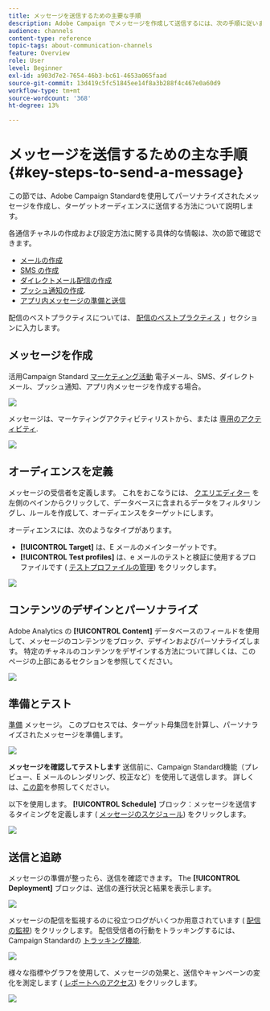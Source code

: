 ```yaml
---
title: メッセージを送信するための主要な手順
description: Adobe Campaign でメッセージを作成して送信するには、次の手順に従います。
audience: channels
content-type: reference
topic-tags: about-communication-channels
feature: Overview
role: User
level: Beginner
exl-id: a903d7e2-7654-46b3-bc61-4653a065faad
source-git-commit: 13d419c5fc51845ee14f8a3b288f4c467e0a60d9
workflow-type: tm+mt
source-wordcount: '368'
ht-degree: 13%

---
```


# メッセージを送信するための主な手順{#key-steps-to-send-a-message}

この節では、Adobe Campaign Standardを使用してパーソナライズされたメッセージを作成し、ターゲットオーディエンスに送信する方法について説明します。

各通信チャネルの作成および設定方法に関する具体的な情報は、次の節で確認できます。

* [メールの作成](../../channels/using/creating-an-email.md)
* [SMS の作成](../../channels/using/creating-an-sms-message.md)
* [ダイレクトメール配信の作成](../../channels/using/creating-the-direct-mail.md)
* [プッシュ通知の作成](../../channels/using/preparing-and-sending-a-push-notification.md).
* [アプリ内メッセージの準備と送信](../../channels/using/preparing-and-sending-an-in-app-message.md)

配信のベストプラクティスについては、 [配信のベストプラクティス](../../sending/using/delivery-best-practices.md) 」セクションに入力します。

## メッセージを作成

活用Campaign Standard [マーケティング活動](../../start/using/marketing-activities.md) 電子メール、SMS、ダイレクトメール、プッシュ通知、アプリ内メッセージを作成する場合。

![](assets/marketing-activities.png)

メッセージは、マーケティングアクティビティリストから、または [専用のアクティビティ](../../automating/using/about-channel-activities.md).

![](assets/steps-channel.png)

## オーディエンスを定義

メッセージの受信者を定義します。 これをおこなうには、 [クエリエディター](../../automating/using/editing-queries.md) を左側のペインからクリックして、データベースに含まれるデータをフィルタリングし、ルールを作成して、オーディエンスをターゲットにします。

オーディエンスには、次のようなタイプがあります。

* **[!UICONTROL Target]** は、E メールのメインターゲットです。
* **[!UICONTROL Test profiles]** は、e メールのテストと検証に使用するプロファイルです ( [テストプロファイルの管理](../../audiences/using/managing-test-profiles.md)) をクリックします。

![](assets/steps-audience.png)

## コンテンツのデザインとパーソナライズ

Adobe Analytics の **[!UICONTROL Content]** データベースのフィールドを使用して、メッセージのコンテンツをブロック、デザインおよびパーソナライズします。 特定のチャネルのコンテンツをデザインする方法について詳しくは、このページの上部にあるセクションを参照してください。

![](assets/steps-content.png)

## 準備とテスト

[準備](../../sending/using/preparing-the-send.md) メッセージ。 このプロセスでは、ターゲット母集団を計算し、パーソナライズされたメッセージを準備します。

![](assets/steps-prepare.png)

**メッセージを確認してテストします** 送信前に、Campaign Standard機能（プレビュー、E メールのレンダリング、校正など）を使用して送信します。 詳しくは、[この節](../../sending/using/previewing-messages.md)を参照してください。

以下を使用します。 **[!UICONTROL Schedule]** ブロック：メッセージを送信するタイミングを定義します ( [メッセージのスケジュール](../../sending/using/about-scheduling-messages.md)) をクリックします。

![](assets/steps-schedule.png)

## 送信と追跡

メッセージの準備が整ったら、送信を確認できます。 The **[!UICONTROL Deployment]** ブロックは、送信の進行状況と結果を表示します。

![](assets/steps-send.png)

メッセージの配信を監視するのに役立つログがいくつか用意されています ( [配信の監視](../../sending/using/monitoring-a-delivery.md)) をクリックします。 配信受信者の行動をトラッキングするには、Campaign Standardの [トラッキング機能](../../sending/using/tracking-messages.md).

![](../../sending/using/assets/tracking_logs.png)

様々な指標やグラフを使用して、メッセージの効果と、送信やキャンペーンの変化を測定します ( [レポートへのアクセス](../../reporting/using/about-dynamic-reports.md)) をクリックします。

![](assets/steps-reports.png)
